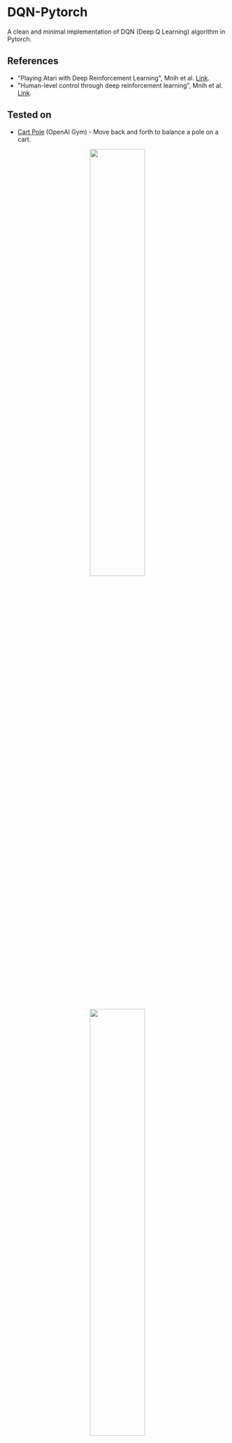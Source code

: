 # DQN-Pytorch
A clean and minimal implementation of DQN (Deep Q Learning) algorithm in Pytorch.

## References
* "Playing Atari with Deep Reinforcement Learning", Mnih et al. [Link](https://www.cs.toronto.edu/~vmnih/docs/dqn.pdf).
* "Human-level control through deep reinforcement learning", Mnih et al. [Link](https://web.stanford.edu/class/psych209/Readings/MnihEtAlHassibis15NatureControlDeepRL.pdf).

## Tested on
* [Cart Pole](https://gym.openai.com/envs/CartPole-v1/) (OpenAI Gym) - Move back and forth to balance a pole on a cart.

<p align="center">
<img src=".media/ddpg_cartpole.png" width="50%" height="50%"/>
</p>

<p align="center">
<img src=".media/ddpg_cartpole.gif" width="50%" height="50%"/>
</p>

* [Mountain Car ](https://gym.openai.com/envs/MountainCar-v0/) (OpenAI Gym) - Move back and forth to build up enough momentum to drive up a big hill.

<p align="center">
<img src=".media/ddpg_mountain_car.png" width="50%" height="50%"/>
</p>

<p align="center">
<img src=".media/ddpg_mountain_car.gif" width="50%" height="50%"/>
</p>